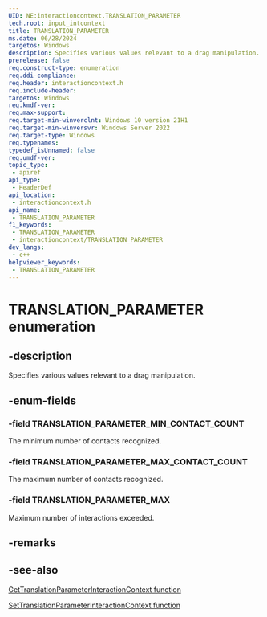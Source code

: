 ```yaml
---
UID: NE:interactioncontext.TRANSLATION_PARAMETER
tech.root: input_intcontext
title: TRANSLATION_PARAMETER
ms.date: 06/28/2024
targetos: Windows
description: Specifies various values relevant to a drag manipulation.
prerelease: false
req.construct-type: enumeration
req.ddi-compliance: 
req.header: interactioncontext.h
req.include-header: 
targetos: Windows
req.kmdf-ver: 
req.max-support: 
req.target-min-winverclnt: Windows 10 version 21H1
req.target-min-winversvr: Windows Server 2022
req.target-type: Windows
req.typenames: 
typedef_isUnnamed: false
req.umdf-ver: 
topic_type:
 - apiref
api_type:
 - HeaderDef
api_location:
 - interactioncontext.h
api_name:
 - TRANSLATION_PARAMETER
f1_keywords:
 - TRANSLATION_PARAMETER
 - interactioncontext/TRANSLATION_PARAMETER
dev_langs:
 - c++
helpviewer_keywords:
 - TRANSLATION_PARAMETER
---
```


# TRANSLATION_PARAMETER enumeration

## -description

Specifies various values relevant to a drag manipulation.

## -enum-fields

### -field TRANSLATION_PARAMETER_MIN_CONTACT_COUNT

The minimum number of contacts recognized.

### -field TRANSLATION_PARAMETER_MAX_CONTACT_COUNT

The maximum number of contacts recognized.

### -field TRANSLATION_PARAMETER_MAX

Maximum number of interactions exceeded.

## -remarks

## -see-also

[GetTranslationParameterInteractionContext function](nf-interactioncontext-gettranslationparameterinteractioncontext.md)

[SetTranslationParameterInteractionContext function](nf-interactioncontext-settranslationparameterinteractioncontext.md)
